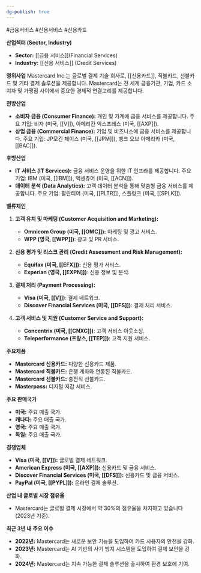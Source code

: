 ```yaml
---
dg-publish: true
---
```

#금융서비스 #신용서비스 #신용카드 

**산업섹터 (Sector, Industry)**

- **Sector:** [[금융 서비스]](Financial Services)
- **Industry:** [[신용 서비스]] (Credit Services)

**영위사업** Mastercard Inc.는 글로벌 결제 기술 회사로, [[신용카드]], 직불카드, 선불카드 및 기타 결제 솔루션을 제공합니다. Mastercard는 전 세계 금융기관, 기업, 카드 소지자 및 가맹점 사이에서 중요한 경제적 연결고리를 제공합니다.

**전방산업**

- **소비자 금융 (Consumer Finance):** 개인 및 가계에 금융 서비스를 제공합니다. 주요 기업: 비자 (미국, [[V]]), 아메리칸 익스프레스 (미국, [[AXP]]).
- **상업 금융 (Commercial Finance):** 기업 및 비즈니스에 금융 서비스를 제공합니다. 주요 기업: JP모건 체이스 (미국, [[JPM]]), 뱅크 오브 아메리카 (미국, [[BAC]]).

**후방산업**

- **IT 서비스 (IT Services):** 금융 서비스 운영을 위한 IT 인프라를 제공합니다. 주요 기업: IBM (미국, [[IBM]]), 액센츄어 (미국, [[ACN]]).
- **데이터 분석 (Data Analytics):** 고객 데이터 분석을 통해 맞춤형 금융 서비스를 제공합니다. 주요 기업: 팔란티어 (미국, [[PLTR]]), 스플렁크 (미국, [[SPLK]]).

**밸류체인**

1. **고객 유치 및 마케팅 (Customer Acquisition and Marketing):**
    
    - **Omnicom Group (미국, [[OMC]]):** 마케팅 및 광고 서비스.
    - **WPP (영국, [[WPP]])**: 광고 및 PR 서비스.
2. **신용 평가 및 리스크 관리 (Credit Assessment and Risk Management):**
    
    - **Equifax (미국, [[EFX]]):** 신용 평가 서비스.
    - **Experian (영국, [[EXPN]])**: 신용 정보 및 분석.
3. **결제 처리 (Payment Processing):**
    
    - **Visa (미국, [[V]])**: 결제 네트워크.
    - **Discover Financial Services (미국, [[DFS]])**: 결제 처리 서비스.
4. **고객 서비스 및 지원 (Customer Service and Support):**
    
    - **Concentrix (미국, [[CNXC]])**: 고객 서비스 아웃소싱.
    - **Teleperformance (프랑스, [[TEP]])**: 고객 지원 서비스.

**주요제품**

- **Mastercard 신용카드:** 다양한 신용카드 제품.
- **Mastercard 직불카드:** 은행 계좌와 연동된 직불카드.
- **Mastercard 선불카드:** 충전식 선불카드.
- **Masterpass:** 디지털 지갑 서비스.

**주요 판매국가**

- **미국:** 주요 매출 국가.
- **캐나다:** 주요 매출 국가.
- **영국:** 주요 매출 국가.
- **독일:** 주요 매출 국가.

**경쟁업체**

- **Visa (미국, [[V]]):** 글로벌 결제 네트워크.
- **American Express (미국, [[AXP]]):** 신용카드 및 금융 서비스.
- **Discover Financial Services (미국, [[DFS]]):** 신용카드 및 금융 서비스.
- **PayPal (미국, [[PYPL]]):** 온라인 결제 솔루션.

**산업 내 글로벌 시장 점유율**

- Mastercard는 글로벌 결제 시장에서 약 30%의 점유율을 차지하고 있습니다 (2023년 기준).

**최근 3년 내 주요 이슈**

- **2022년:** Mastercard는 새로운 보안 기능을 도입하여 카드 사용자의 안전을 강화.
- **2023년:** Mastercard는 AI 기반의 사기 방지 시스템을 도입하여 결제 보안을 강화.
- **2024년:** Mastercard는 지속 가능한 결제 솔루션을 출시하여 환경 보호에 기여.